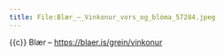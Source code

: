 ```yaml
---
title: File:Blær_–_Vinkonur_vors_og_blóma_57284.jpeg
---
```


{{c}} Blær – https://blaer.is/grein/vinkonur